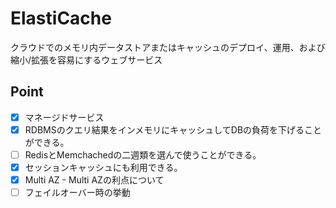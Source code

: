 # ElastiCache
クラウドでのメモリ内データストアまたはキャッシュのデプロイ、運用、および縮小/拡張を容易にするウェブサービス

## Point
- [X] マネージドサービス
- [X] RDBMSのクエリ結果をインメモリにキャッシュしてDBの負荷を下げることができる。
- [ ] RedisとMemchachedの二週類を選んで使うことができる。
- [X] セッションキャッシュにも利用できる。
- [X] Multi AZ - Multi AZの利点について
- [ ] フェイルオーバー時の挙動
